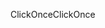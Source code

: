 <span data-ttu-id="db3cf-101">ClickOnce</span><span class="sxs-lookup"><span data-stu-id="db3cf-101">ClickOnce</span></span>
